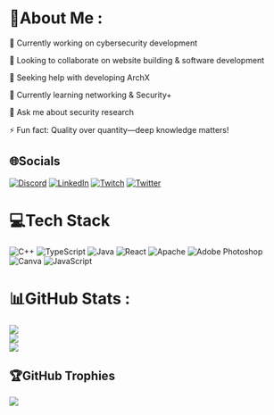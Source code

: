 # 💫About Me :
🔭 Currently working on cybersecurity development

👥 Looking to collaborate on website building & software development

🤝 Seeking help with developing ArchX

🌱 Currently learning networking & Security+

💬 Ask me about security research

⚡ Fun fact: Quality over quantity—deep knowledge matters!

## 🌐Socials
[![Discord](https://img.shields.io/badge/Discord-%237289DA.svg?logo=discord&logoColor=white)](htttps://discord.gg/https://discord.gg/Sn8a8fmv) [![LinkedIn](https://img.shields.io/badge/LinkedIn-%230077B5.svg?logo=linkedin&logoColor=white)](https://linkedin.com/in/amit-kumar-47b24a330/) [![Twitch](https://img.shields.io/badge/Twitch-%239146FF.svg?logo=Twitch&logoColor=white)](https://twitch.tv/ak_sharma0) [![Twitter](https://img.shields.io/badge/Twitter-%231DA1F2.svg?logo=Twitter&logoColor=white)](https://twitter.com/AK5_Sharma) 

# 💻Tech Stack
![C++](https://img.shields.io/badge/c++-%2300599C.svg?style=for-the-badge&logo=c%2B%2B&logoColor=white) ![TypeScript](https://img.shields.io/badge/typescript-%23007ACC.svg?style=for-the-badge&logo=typescript&logoColor=white) ![Java](https://img.shields.io/badge/java-%23ED8B00.svg?style=for-the-badge&logo=java&logoColor=white) ![React](https://img.shields.io/badge/react-%2320232a.svg?style=for-the-badge&logo=react&logoColor=%2361DAFB) ![Apache](https://img.shields.io/badge/apache-%23D42029.svg?style=for-the-badge&logo=apache&logoColor=white) ![Adobe Photoshop](https://img.shields.io/badge/adobephotoshop-%2331A8FF.svg?style=for-the-badge&logo=adobephotoshop&logoColor=white) ![Canva](https://img.shields.io/badge/Canva-%2300C4CC.svg?style=for-the-badge&logo=Canva&logoColor=white) ![JavaScript](https://img.shields.io/badge/javascript-%23323330.svg?style=for-the-badge&logo=javascript&logoColor=%23F7DF1E)
# 📊GitHub Stats :
![](https://github-readme-stats.vercel.app/api?username=aksharma02&theme=radical&hide_border=true&include_all_commits=true&count_private=false)<br/>
![](https://github-readme-streak-stats.herokuapp.com/?user=aksharma02&theme=radical&hide_border=true)<br/>
![](https://github-readme-stats.vercel.app/api/top-langs/?username=aksharma02&theme=radical&hide_border=true&include_all_commits=true&count_private=false&layout=compact)

## 🏆GitHub Trophies
![](https://github-trophies.vercel.app/?username=aksharma02&theme=radical&no-frame=false&no-bg=false&margin-w=4)
